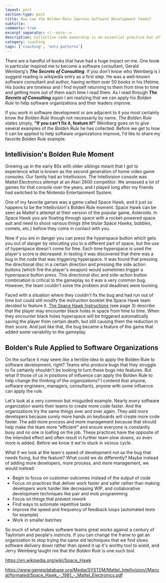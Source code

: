 ```yaml
---
layout: post
section-type: post
title: How Can the Bolden Rule Improve Software Development Teams?
subtitle: 
comments: true
excerpt_separator: <!--more-->
description: Collective code ownership is an essential practice but often misapplied in enterprises and multi-team software organizations, leading to churn, expensive integration bugs, and morale issues. Conway's Law can help to organize teams to get the benefits of collective code ownership.
category: coaching
tags: ['coaching', 'anti-patterns']
---
```


There are a handful of books that have had a huge impact on me. One book in particular inspired me to become a software consultant, Gerald Weinberg's _**The Secrets of Consulting**_. If you don't know who Weinberg is I suggest reading is wikipedia entry as a first step. He was a well-known software consultant and author, having written over 50 books in his lifetime. His books are timeless and I find myself returning to them from time to time and getting more out of them each time I read them. As I read through **_The Secrets of Consulting_** again I am realizing that we can apply his _Bolden Rule_ to help software organizations and their leaders improve. 

<BOLDEN RULE QUOTE HERE>

If you work in software development or are adjacent to it you most certainly know _the Bolden Rule_ though not necessarily by name. _The Bolden Rule_ states simply, **"If you can't fix it, feature it!"** Weinberg goes on to give several examples of _the Bolden Rule_ he has collected. Before we get to how it can be applied to help software organizations improve, I'd like to share my favorite Bolden Rule example.

## Intellivision's Bolden Rule Moment

Growing up in the early 80s with older siblings meant that I got to experience what is known as the second generation of home video game consoles. Our family had an Intellivision. The Intellivision console was Mattel Electronics attempt at an Atari 2600 competitor. We amassed a lot of games for that console over the years, and I played long after my friends had switched to the Nintendo Entertainment System. 

One of my favorite games was a game called Space Hawk, and it just so happens to be the Intellivision's Bolden Rule moment. Space Hawk can be seen as Mattel's attempt at their version of the popular game, Asteroids. In Space Hawk you are floating through space with a rocket-powered space suit and need to shoot various things (the titular Space Hawks, bubbles, comets, etc.) before they come in contact with you. 

Now if you are in danger you can press the hyperspace button which gets you out of danger by relocating you to a different part of space, but the use of hyperspace doesn't come for free. Each time hyperspace is used the player's score is decreased. In testing it was discovered that there was a bug in the code that was triggering hyperspace. It was found that pressing the directional disc in a certain direction and pressing the side action buttons (which fire the player's weapon) would sometimes trigger a hyperspace button press. This directional disc and side-action button combination is critical to the gameplay so it was a very common bug. However, the team couldn't solve the problem and deadlines were looming. 

Faced with a situation where they couldn't fix the bug and had run out of time but could still modify the instruction booklet the Space Hawk team decided to feature it. [The Space Hawk Instructions](https://www.gamesdatabase.org/Media/SYSTEM/Mattel_Intellivision//Manual/formated/Space_Hawk_-_1981_-_Mattel_Electronics.pdf) (see page 3) describe that the player may encounter black holes in space from time to time. When they encounter black holes hyperspace will be triggered automatically saving the player from certain death, but still causing them the reduction in their score. And just like that, the bug became a feature of the game that added some variability to the gameplay. 

## Bolden's Rule Applied to Software Organizations

On the surface it may seem like a terrible idea to apply the Bolden Rule to software development, right? Teams who produce bugs that they struggle to fix certainly shouldn't be looking to turn these bugs into features. But what if those of us in positions of influence can apply the Bolden Rule to help change the thinking of the organizations? I contend that anyone, software engineers, managers, consultants, anyone with some influence can apply the rule. 

Let's look at a very common but misguided example. Nearly every software organization wants their teams to create more code faster. And the organizations try the same things over and over again. They add more developers because surely more hands on keyboards will create more code faster. The add more process and more management because that should help make the team more "efficient" and ensure everyone is constantly busy and no one is loafing on the job. These practices have the opposite of the intended effect and often result in further team slow downs, so even more is added. Before we know it we're stuck in vicious cycle. 

What if we look at the team's speed of development not as the bug that needs fixing, but the feature? What could we do differently? Maybe instead of adding more developers, more process, and more management, we would instead:

* Begin to focus on customer outcomes instead of the output of code
* Focus on practices that deliver work faster and safer rather than making developers work harder like decreasing WIP, and collaborative development techniques like pair and mob programming
* Focus on things that prevent rework
* Find ways to automate repetitive tasks
* Improve the speed and frequency of feedback loops (automated tests for example) 
* Work in smaller batches

So much of what makes software teams great works against a century of Taylorism and people's instincts. If you can change the frame to get an organization to stop trying the same old techniques that we find slows software delivery down rather than speed it up it's worthy tool to wield, and Jerry Weinberg taught me that _the Bolden Rule_ is one such tool.

https://en.wikipedia.org/wiki/Space_Hawk


https://www.gamesdatabase.org/Media/SYSTEM/Mattel_Intellivision//Manual/formated/Space_Hawk_-_1981_-_Mattel_Electronics.pdf
